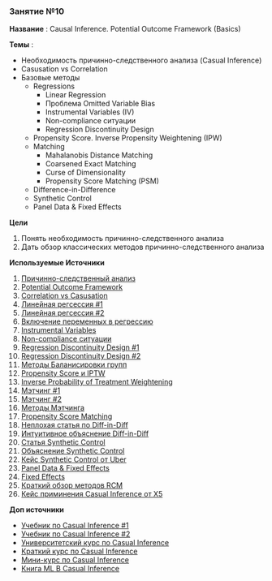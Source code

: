 ### Занятие №10

**Название** : Causal Inference. Potential Outcome Framework (Basics)

**Темы** : 
  * Необходимость причинно-следственного анализа (Casual Inference)
  * Casusation vs Correlation
  * Базовые методы
    * Regressions
      * Linear Regression 
      * Проблема Omitted Variable Bias
      * Instrumental Variables (IV)
      * Non-compliance ситуации
      * Regression Discontinuity Design
    * Propensity Score. Inverse  Propensity Weightening (IPW)
    * Matching
      * Mahalanobis Distance Matching
      * Coarsened Exact Matching
      * Curse of Dimensionality
      * Propensity Score Matching (PSM) 
    * Difference-in-Difference
    * Synthetic Control
    * Panel Data & Fixed Effects

**Цели**
  1. Понять необходимость причинно-следственного анализа
  2. Дать обзор классических методов причинно-следственного анализа

**Используемые Источники**
1. [Причинно-следственный анализ](https://matheusfacure.github.io/python-causality-handbook/01-Introduction-To-Causality.html)
2. [Potential Outcome Framework](https://alexdeng.github.io/causal/rcm.html#randomization-and-unconfoundedness)
3. [Correlation vs Casusation](https://en.wikipedia.org/wiki/Correlation_does_not_imply_causation)
4. [Линейная регсессия #1](https://matheusfacure.github.io/python-causality-handbook/05-The-Unreasonable-Effectiveness-of-Linear-Regression.html)
5. [Линейная регсессия #2](https://theeffectbook.net/ch-StatisticalAdjustment.html)
6. [Включение переменных в регрессию](https://matheusfacure.github.io/python-causality-handbook/07-Beyond-Confounders.html)
7. [Instrumental Variables](https://matheusfacure.github.io/python-causality-handbook/08-Instrumental-Variables.html)
8. [Non-compliance ситуации](https://matheusfacure.github.io/python-causality-handbook/09-Non-Compliance-and-LATE.html)
9. [Regression Discontinuity Design #1](https://matheusfacure.github.io/python-causality-handbook/16-Regression-Discontinuity-Design.html)
10. [Regression Discontinuity Design #2](https://theeffectbook.net/ch-RegressionDiscontinuity.html)
11. [Методы Баланисировки групп](https://habr.com/ru/companies/X5Tech/articles/780690/)
12. [Propensity Score и IPTW](https://matheusfacure.github.io/python-causality-handbook/11-Propensity-Score.html)
13. [Inverse  Probability of Treatment Weightening](https://alexdeng.github.io/causal/rcm.html#ipw)
14. [Мэтчинг #1](https://matheusfacure.github.io/python-causality-handbook/10-Matching.html)
15. [Мэтчинг #2](https://theeffectbook.net/ch-Matching.html)
16. [Методы Мэтчинга](https://cran.r-project.org/web/packages/MatchIt/vignettes/matching-methods.html)
17. [Propensity Score Matching](https://www.youtube.com/watch?v=rBv39pK1iEs&t=2148s)
18. [Неплохая статья по Diff-in-Diff](https://habr.com/ru/companies/X5Tech/articles/867734/)
19. [Интуитивное объяснение Diff-in-Diff](https://matheusfacure.github.io/python-causality-handbook/13-Difference-in-Differences.html)
20. [Статья Synthetic Control](https://economics.mit.edu/sites/default/files/publications/jel.20191450.pdf)
21. [Объяснение Synthetic Control](https://matheusfacure.github.io/python-causality-handbook/15-Synthetic-Control.html)
22. [Кейс Synthetic Control от Uber](https://www.youtube.com/watch?v=j5DoJV5S2Ao)
23. [Panel Data & Fixed Effects](https://matheusfacure.github.io/python-causality-handbook/14-Panel-Data-and-Fixed-Effects.html)
24. [Fixed Effects](https://theeffectbook.net/ch-FixedEffects.html)
25. [Краткий обзор методов RCM](https://koch-kir.medium.com/causal-inference-from-observational-data-или-как-провести-а-в-тест-без-а-в-теста-afb84f2579f2#507b)
26. [Кейс приминения Casual Inference от X5](https://habr.com/ru/companies/X5Tech/articles/768008/)

**Доп источники**
* [Учебник по Casual Inference #1](https://miguelhernan.org/whatifbook)
* [Учебник по Casual Inference #2](https://library.fa.ru/files/Imbens.pdf)
* [Университетский курс по Casual Inference](https://www.cs.uic.edu/~elena/courses/fall19/cs594cil.html)
* [Краткий курс по Casual Inference](https://www.youtube.com/watch?v=CfzO4IEMVUk&list=PLoazKTcS0Rzb6bb9L508cyJ1z-U9iWkA0)
* [Мини-курс по Casual Inference](https://www.youtube.com/watch?v=zvrcyqcN9Wo&t=4243s)
* [Книга ML В Casual Inference](https://causalml-book.org/)